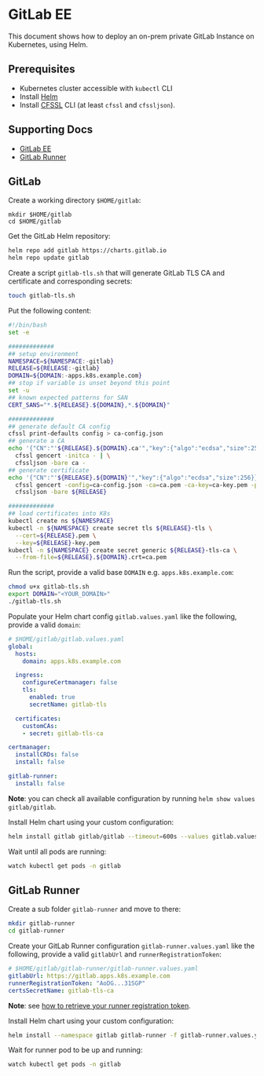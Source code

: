 # GitLab EE

This document shows how to deploy an on-prem private GitLab Instance on Kubernetes, using Helm.

## Prerequisites

- Kubernetes cluster accessible with `kubectl` CLI
- Install [Helm](https://helm.sh/docs/intro/install/)
- Install [CFSSL](https://github.com/cloudflare/cfssl/releases/latest) CLI (at least `cfssl` and `cfssljson`).

## Supporting Docs

- [GitLab EE](https://docs.gitlab.com/ee/install/)
- [GitLab Runner](https://docs.gitlab.com/runner/install/kubernetes.html)

## GitLab

Create a working directory `$HOME/gitlab`:

```
mkdir $HOME/gitlab
cd $HOME/gitlab
```

Get the GitLab Helm repository:

```sh
helm repo add gitlab https://charts.gitlab.io
helm repo update gitlab
```

Create a script `gitlab-tls.sh` that will generate GitLab TLS CA and certificate and corresponding secrets:

```sh
touch gitlab-tls.sh
```

Put the following content:

```sh
#!/bin/bash
set -e

#############
## setup environment
NAMESPACE=${NAMESPACE:-gitlab}
RELEASE=${RELEASE:-gitlab}
DOMAIN=${DOMAIN:-apps.k8s.example.com}
## stop if variable is unset beyond this point
set -u
## known expected patterns for SAN
CERT_SANS="*.${RELEASE}.${DOMAIN},*.${DOMAIN}"

#############
## generate default CA config
cfssl print-defaults config > ca-config.json
## generate a CA
echo '{"CN":"'${RELEASE}.${DOMAIN}.ca'","key":{"algo":"ecdsa","size":256}}' | \
  cfssl gencert -initca - | \
  cfssljson -bare ca -
## generate certificate
echo '{"CN":"'${RELEASE}.${DOMAIN}'","key":{"algo":"ecdsa","size":256}}' | \
  cfssl gencert -config=ca-config.json -ca=ca.pem -ca-key=ca-key.pem -profile www -hostname="${CERT_SANS}" - |\
  cfssljson -bare ${RELEASE}

#############
## load certificates into K8s
kubectl create ns ${NAMESPACE}
kubectl -n ${NAMESPACE} create secret tls ${RELEASE}-tls \
  --cert=${RELEASE}.pem \
  --key=${RELEASE}-key.pem
kubectl -n ${NAMESPACE} create secret generic ${RELEASE}-tls-ca \
  --from-file=${RELEASE}.${DOMAIN}.crt=ca.pem

```

Run the script, provide a valid base `DOMAIN` e.g. `apps.k8s.example.com`:

```sh
chmod u+x gitlab-tls.sh
export DOMAIN="<YOUR_DOMAIN>"
./gitlab-tls.sh
```

Populate your Helm chart config `gitlab.values.yaml` like the following, provide a valid `domain`:

```yaml
# $HOME/gitlab/gitlab.values.yaml
global:
  hosts:
    domain: apps.k8s.example.com

  ingress:
    configureCertmanager: false
    tls:
      enabled: true
      secretName: gitlab-tls

  certificates:
    customCAs:
    - secret: gitlab-tls-ca

certmanager:
  installCRDs: false
  install: false

gitlab-runner:
  install: false

```

**Note**: you can check all available configuration by running `helm show values gitlab/gitlab`.

Install Helm chart using your custom configuration:

```sh
helm install gitlab gitlab/gitlab --timeout=600s --values gitlab.values.yaml -n gitlab
```

Wait until all pods are running:

```sh
watch kubectl get pods -n gitlab
```

## GitLab Runner

Create a sub folder `gitlab-runner` and move to there:

```sh
mkdir gitlab-runner
cd gitlab-runner
```

Create your GitLab Runner configuration `gitlab-runner.values.yaml` like the following, provide a valid `gitlabUrl` and `runnerRegistrationToken`:

```yaml
# $HOME/gitlab/gitlab-runner/gitlab-runner.values.yaml
gitlabUrl: https://gitlab.apps.k8s.example.com
runnerRegistrationToken: "AoDG...31SGP"
certsSecretName: gitlab-tls-ca

```

**Note**: see [how to retrieve your runner registration token](https://docs.gitlab.com/runner/install/kubernetes.html#required-configuration).

Install Helm chart using your custom configuration:

```sh
helm install --namespace gitlab gitlab-runner -f gitlab-runner.values.yaml gitlab/gitlab-runner
```

Wait for runner pod to be up and running:

```sh
watch kubectl get pods -n gitlab
```
